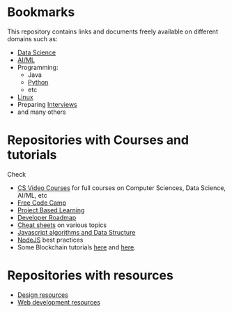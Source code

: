 # Bookmarks
This repository contains links and documents freely available on different domains such as:
- [Data Science](datascience.md)
- [AI/ML](ai_ml.md)
- Programming:
  - Java
  - [Python](python.md)
  - etc
- [Linux](linux.md)
- Preparing [Interviews](interviews.md)
- and many others

# Repositories with Courses and tutorials

Check
- [CS Video Courses](https://github.com/Developer-Y/cs-video-courses) for full courses on Computer Sciences, Data Science, AI/ML, etc
- [Free Code Camp](https://github.com/freeCodeCamp/freeCodeCamp)
- [Project Based Learning](https://github.com/practical-tutorials/project-based-learning)
- [Developer Roadmap](https://github.com/kamranahmedse/developer-roadmap)
- [Cheat sheets](https://github.com/swapnakpanda/Infographics/tree/main/Cheat%20Sheet) on various topics
- [Javascript algorithms and Data Structure](https://github.com/trekhleb/javascript-algorithms)
- [NodeJS](https://github.com/goldbergyoni/nodebestpractices) best practices
- Some Blockchain tutorials [here](https://github.com/yjjnls/awesome-blockchain) and [here](https://github.com/imbaniac/awesome-blockchain).

# Repositories with resources
- [Design resources](https://github.com/bradtraversy/design-resources-for-developers)
- [Web development resources](https://github.com/markodenic/web-development-resources)


